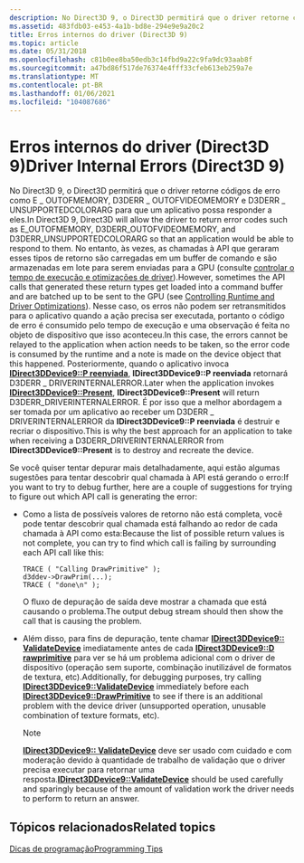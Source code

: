 ```yaml
---
description: No Direct3D 9, o Direct3D permitirá que o driver retorne códigos de erro como E \_ OUTOFMEMORY, D3DERR \_ OUTOFVIDEOMEMORY e D3DERR \_ UNSUPPORTEDCOLORARG para que um aplicativo possa responder a eles.
ms.assetid: 483fdb03-e453-4a1b-bd8e-294e9e9a20c2
title: Erros internos do driver (Direct3D 9)
ms.topic: article
ms.date: 05/31/2018
ms.openlocfilehash: c81b0ee8ba50edb3c14fbd9a22c9fa9dc93aab8f
ms.sourcegitcommit: a47bd86f517de76374e4fff33cfeb613eb259a7e
ms.translationtype: MT
ms.contentlocale: pt-BR
ms.lasthandoff: 01/06/2021
ms.locfileid: "104087686"
---
```

# <a name="driver-internal-errors-direct3d-9"></a><span data-ttu-id="f1f77-103">Erros internos do driver (Direct3D 9)</span><span class="sxs-lookup"><span data-stu-id="f1f77-103">Driver Internal Errors (Direct3D 9)</span></span>

<span data-ttu-id="f1f77-104">No Direct3D 9, o Direct3D permitirá que o driver retorne códigos de erro como E \_ OUTOFMEMORY, D3DERR \_ OUTOFVIDEOMEMORY e D3DERR \_ UNSUPPORTEDCOLORARG para que um aplicativo possa responder a eles.</span><span class="sxs-lookup"><span data-stu-id="f1f77-104">In Direct3D 9, Direct3D will allow the driver to return error codes such as E\_OUTOFMEMORY, D3DERR\_OUTOFVIDEOMEMORY, and D3DERR\_UNSUPPORTEDCOLORARG so that an application would be able to respond to them.</span></span> <span data-ttu-id="f1f77-105">No entanto, às vezes, as chamadas à API que geraram esses tipos de retorno são carregadas em um buffer de comando e são armazenadas em lote para serem enviadas para a GPU (consulte [controlar o tempo de execução e otimizações de driver](accurately-profiling-direct3d-api-calls.md)).</span><span class="sxs-lookup"><span data-stu-id="f1f77-105">However, sometimes the API calls that generated these return types get loaded into a command buffer and are batched up to be sent to the GPU (see [Controlling Runtime and Driver Optimizations](accurately-profiling-direct3d-api-calls.md)).</span></span> <span data-ttu-id="f1f77-106">Nesse caso, os erros não podem ser retransmitidos para o aplicativo quando a ação precisa ser executada, portanto o código de erro é consumido pelo tempo de execução e uma observação é feita no objeto de dispositivo que isso aconteceu.</span><span class="sxs-lookup"><span data-stu-id="f1f77-106">In this case, the errors cannot be relayed to the application when action needs to be taken, so the error code is consumed by the runtime and a note is made on the device object that this happened.</span></span> <span data-ttu-id="f1f77-107">Posteriormente, quando o aplicativo invoca [**IDirect3DDevice9::P reenviada**](/windows/win32/api/d3d9helper/nf-d3d9helper-idirect3ddevice9-present), **IDirect3DDevice9::P reenviada** retornará D3DERR \_ DRIVERINTERNALERROR.</span><span class="sxs-lookup"><span data-stu-id="f1f77-107">Later when the application invokes [**IDirect3DDevice9::Present**](/windows/win32/api/d3d9helper/nf-d3d9helper-idirect3ddevice9-present), **IDirect3DDevice9::Present** will return D3DERR\_DRIVERINTERNALERROR.</span></span> <span data-ttu-id="f1f77-108">É por isso que a melhor abordagem a ser tomada por um aplicativo ao receber um D3DERR \_ DRIVERINTERNALERROR da **IDirect3DDevice9::P reenviada** é destruir e recriar o dispositivo.</span><span class="sxs-lookup"><span data-stu-id="f1f77-108">This is why the best approach for an application to take when receiving a D3DERR\_DRIVERINTERNALERROR from **IDirect3DDevice9::Present** is to destroy and recreate the device.</span></span>

<span data-ttu-id="f1f77-109">Se você quiser tentar depurar mais detalhadamente, aqui estão algumas sugestões para tentar descobrir qual chamada à API está gerando o erro:</span><span class="sxs-lookup"><span data-stu-id="f1f77-109">If you want to try to debug further, here are a couple of suggestions for trying to figure out which API call is generating the error:</span></span>

-   <span data-ttu-id="f1f77-110">Como a lista de possíveis valores de retorno não está completa, você pode tentar descobrir qual chamada está falhando ao redor de cada chamada à API como esta:</span><span class="sxs-lookup"><span data-stu-id="f1f77-110">Because the list of possible return values is not complete, you can try to find which call is failing by surrounding each API call like this:</span></span>

    ```
    TRACE ( "Calling DrawPrimitive" );
    d3ddev->DrawPrim(...);
    TRACE ( "done\n" );
    ```

    

    <span data-ttu-id="f1f77-111">O fluxo de depuração de saída deve mostrar a chamada que está causando o problema.</span><span class="sxs-lookup"><span data-stu-id="f1f77-111">The output debug stream should then show the call that is causing the problem.</span></span>

-   <span data-ttu-id="f1f77-112">Além disso, para fins de depuração, tente chamar [**IDirect3DDevice9:: ValidateDevice**](/windows/win32/api/d3d9helper/nf-d3d9helper-idirect3ddevice9-validatedevice) imediatamente antes de cada [**IDirect3DDevice9::D rawprimitive**](/windows/win32/api/d3d9helper/nf-d3d9helper-idirect3ddevice9-drawprimitive) para ver se há um problema adicional com o driver de dispositivo (operação sem suporte, combinação inutilizável de formatos de textura, etc).</span><span class="sxs-lookup"><span data-stu-id="f1f77-112">Additionally, for debugging purposes, try calling [**IDirect3DDevice9::ValidateDevice**](/windows/win32/api/d3d9helper/nf-d3d9helper-idirect3ddevice9-validatedevice) immediately before each [**IDirect3DDevice9::DrawPrimitive**](/windows/win32/api/d3d9helper/nf-d3d9helper-idirect3ddevice9-drawprimitive) to see if there is an additional problem with the device driver (unsupported operation, unusable combination of texture formats, etc).</span></span>

    > [!Note]  
    > <span data-ttu-id="f1f77-113">[**IDirect3DDevice9:: ValidateDevice**](/windows/win32/api/d3d9helper/nf-d3d9helper-idirect3ddevice9-validatedevice) deve ser usado com cuidado e com moderação devido à quantidade de trabalho de validação que o driver precisa executar para retornar uma resposta.</span><span class="sxs-lookup"><span data-stu-id="f1f77-113">[**IDirect3DDevice9::ValidateDevice**](/windows/win32/api/d3d9helper/nf-d3d9helper-idirect3ddevice9-validatedevice) should be used carefully and sparingly because of the amount of validation work the driver needs to perform to return an answer.</span></span>

     

## <a name="related-topics"></a><span data-ttu-id="f1f77-114">Tópicos relacionados</span><span class="sxs-lookup"><span data-stu-id="f1f77-114">Related topics</span></span>

<dl> <dt>

[<span data-ttu-id="f1f77-115">Dicas de programação</span><span class="sxs-lookup"><span data-stu-id="f1f77-115">Programming Tips</span></span>](programming-tips.md)
</dt> </dl>

 

 

